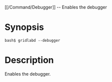 [[/Command/Debugger]] -- Enables the debugger

# Synopsis

~~~
bash$ gridlabd --debugger                                              
~~~

# Description

Enables the debugger.

